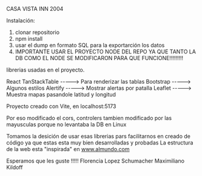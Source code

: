 CASA VISTA INN 2004

Instalación:

1. clonar repositorio
2. npm install
3. usar el dump en formato SQL para la exportarción los datos
4. IMPORTANTE USAR EL PROYECTO NODE DEL REPO YA QUE TANTO LA DB COMO EL NODE SE MODIFICARON PARA QUE FUNCIONE!!!!!!!!!

librerias usadas en el proyecto.

React TanStackTable -----> Para renderizar las tablas
Bootstrap -----> Algunos estilos
Alertify -----> Mostrar alertas por patalla
Leaflet -----> Muestra mapas pasandole latitud y longitud

Proyecto creado con Vite, en localhost:5173 

Por eso modificado el cors, controlers tambien modificado por las mayusculas porque no levantaba la DB en Linux

Tomamos la desición de usar esas librerias pars facilitarnos en creado de código ya que estas esta muy bien desarrolladas y probadas
La estructura de la web esta "inspirada" en www.almundo.com 

Esperamos que les guste !!!!! 
Florencia Lopez Schumacher 
Maximiliano Kildoff






